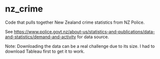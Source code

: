 # nz_crime
Code that pulls together New Zealand crime statistics from NZ Police.

See https://www.police.govt.nz/about-us/statistics-and-publications/data-and-statistics/demand-and-activity for data source.

Note: Downloading the data can be a real challenge due to its size. I had to download Tableau first to get it to work.
